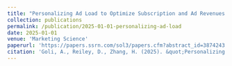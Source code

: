 ```yaml
---
title: "Personalizing Ad Load to Optimize Subscription and Ad Revenues: Product Strategies Constructed from Experiments on Pandora"
collection: publications
permalink: /publication/2025-01-01-personalizing-ad-load
date: 2025-01-01
venue: 'Marketing Science'
paperurl: 'https://papers.ssrn.com/sol3/papers.cfm?abstract_id=3874243'
citation: 'Goli, A., Reiley, D., Zhang, H. (2025). &quot;Personalizing Ad Load to Optimize Subscription and Ad Revenues: Product Strategies Constructed from Experiments on Pandora.&quot; <i>Marketing Science</i>, 44(2), 327-352.'
---
```

